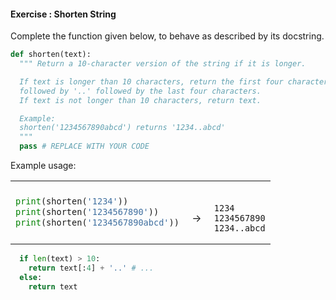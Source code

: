 #### Exercise : Shorten String

Complete the function given below, to behave as described by its docstring.

```python
def shorten(text):
  """ Return a 10-character version of the string if it is longer.

  If text is longer than 10 characters, return the first four characters
  followed by '..' followed by the last four characters.
  If text is not longer than 10 characters, return text.

  Example:
  shorten('1234567890abcd') returns '1234..abcd'
  """
  pass # REPLACE WITH YOUR CODE

```

Example usage:
<table>
<tbody>
<tr>
<td>

```python
print(shorten('1234'))
print(shorten('1234567890'))
print(shorten('1234567890abcd'))
```
</td>
<td><br>&nbsp;→&nbsp;</td>
<td><br>

```
1234
1234567890
1234..abcd
```
</td>
</tr>
</tbody>
</table>


<panel type="seamless" header="%%:fas-battery-quarter: Partial solution%%">

```python
  if len(text) > 10:
    return text[:4] + '..' # ...
  else:
    return text
```

</panel>
